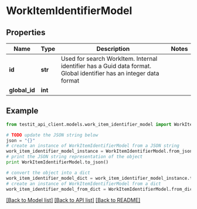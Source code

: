 # WorkItemIdentifierModel


## Properties
Name | Type | Description | Notes
------------ | ------------- | ------------- | -------------
**id** | **str** | Used for search WorkItem. Internal identifier has a Guid data format. Global identifier has an integer data format | 
**global_id** | **int** |  | 

## Example

```python
from testit_api_client.models.work_item_identifier_model import WorkItemIdentifierModel

# TODO update the JSON string below
json = "{}"
# create an instance of WorkItemIdentifierModel from a JSON string
work_item_identifier_model_instance = WorkItemIdentifierModel.from_json(json)
# print the JSON string representation of the object
print WorkItemIdentifierModel.to_json()

# convert the object into a dict
work_item_identifier_model_dict = work_item_identifier_model_instance.to_dict()
# create an instance of WorkItemIdentifierModel from a dict
work_item_identifier_model_from_dict = WorkItemIdentifierModel.from_dict(work_item_identifier_model_dict)
```
[[Back to Model list]](../README.md#documentation-for-models) [[Back to API list]](../README.md#documentation-for-api-endpoints) [[Back to README]](../README.md)


